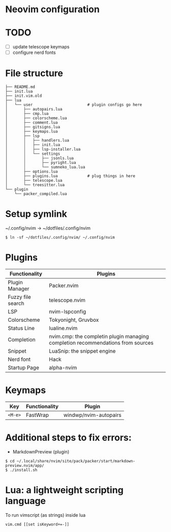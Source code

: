 # Neovim configuration

# TODO
- [ ] update telescope keymaps
- [ ] configure nerd fonts

# File structure
```
├── README.md
├── init.lua
├── init.vim.old
├── lua
│   └── user                        # plugin configs go here
│       ├── autopairs.lua
│       ├── cmp.lua
│       ├── colorscheme.lua
│       ├── comment.lua
│       ├── gitsigns.lua
│       ├── keymaps.lua
│       ├── lsp
│       │   ├── handlers.lua
│       │   ├── init.lua
│       │   ├── lsp-installer.lua
│       │   └── settings
│       │       ├── jsonls.lua
│       │       ├── pyright.lua
│       │       └── sumneko_lua.lua
│       ├── options.lua
│       ├── plugins.lua             # plug things in here
│       ├── telescope.lua
│       └── treesitter.lua
└── plugin
    └── packer_compiled.lua
```

# Setup symlink
~/.config/nvim -> ~/dotfiles/.config/nvim

```
$ ln -sf ~/dotfiles/.config/nvim/ ~/.config/nvim
```

# Plugins
| Functionality | Plugins |
| --- | --- |
| Plugin Manager | Packer.nvim |
| Fuzzy file search | telescope.nvim  | 
| LSP | nvim-lspconfig |
| Colorscheme | Tokyonight, Gruvbox |
| Status Line | lualine.nvim |
| Completion | nvim.cmp: the completin plugin managing completion recommendations from sources |
| Snippet | LuaSnip: the snippet engine |
| Nerd font | Hack |
| Startup Page | alpha-nvim | 

# Keymaps
| Key | Functionality | Plugin |
| --- | --- | --- | 
| `<M-e>` | FastWrap | windwp/nvim-autopairs |

# Additional steps to fix errors:
- MarkdownPreview (plugin) 
```
$ cd ~/.local/share/nvim/site/pack/packer/start/markdown-preview.nvim/app/
$ ./install.sh
```

# Lua: a lightweight scripting language
To run vimscript (as strings) inside lua
```
vim.cmd [[set isKeyword+=-]]
```


